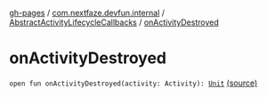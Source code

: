 [gh-pages](../../index.md) / [com.nextfaze.devfun.internal](../index.md) / [AbstractActivityLifecycleCallbacks](index.md) / [onActivityDestroyed](.)

# onActivityDestroyed

`open fun onActivityDestroyed(activity: Activity): `[`Unit`](https://kotlinlang.org/api/latest/jvm/stdlib/kotlin/-unit/index.html) [(source)](https://github.com/NextFaze/dev-fun/tree/master/devfun/src/main/java/com/nextfaze/devfun/internal/ActivityTracking.kt#L32)